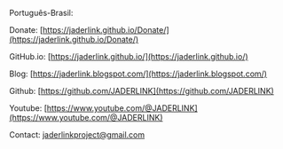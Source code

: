 Português-Brasil:

Donate:
[https://jaderlink.github.io/Donate/](https://jaderlink.github.io/Donate/)

GitHub.io:
[https://jaderlink.github.io/](https://jaderlink.github.io/)

Blog:
[https://jaderlink.blogspot.com/](https://jaderlink.blogspot.com/)
 
Github:
[https://github.com/JADERLINK](https://github.com/JADERLINK)
 
Youtube:
[https://www.youtube.com/@JADERLINK](https://www.youtube.com/@JADERLINK)

Contact: 
[jaderlinkproject@gmail.com](mailto:jaderlinkproject@gmail.com)
